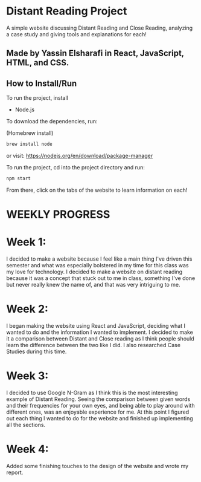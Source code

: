 # Distant Reading Project

A simple website discussing Distant Reading and Close Reading, analyzing a case study and giving tools and explanations for each!

## Made by Yassin Elsharafi in React, JavaScript, HTML, and CSS.

## How to Install/Run

To run the project, install

- Node.js 

To download the dependencies, run:

(Homebrew install)
```bash
brew install node
```
or visit: <a href="https://nodejs.org/en/download/package-manager">https://nodejs.org/en/download/package-manager
</a>

To run the project, cd into the project directory and run:

```bash
npm start
```

From there, click on the tabs of the website to learn information on each!


# WEEKLY PROGRESS


# Week 1:

I decided to make a website because I feel like a main thing I've driven this semester and what was especially bolstered in my time for this class was my love for technology. I decided to make a website on distant reading because it was a concept that stuck out to me in class, something I've done but never really knew the name of, and that was very intriguing to me.

# Week 2:

I began making the website using React and JavaScript, deciding what I wanted to do and the information I wanted to implement. I decided to make it a comparison between Distant and Close reading as I think people should learn the difference between the two like I did. I also researched Case Studies during this time.

# Week 3:

I decided to use Google N-Gram as I think this is the most interesting example of Distant Reading. Seeing the comparison between given words and their frequencies for your own eyes, and being able to play around with different ones, was an enjoyable experience for me. At this point I figured out each thing I wanted to do for the website and finished up implementing all the sections.

# Week 4:

Added some finishing touches to the design of the website and wrote my report.